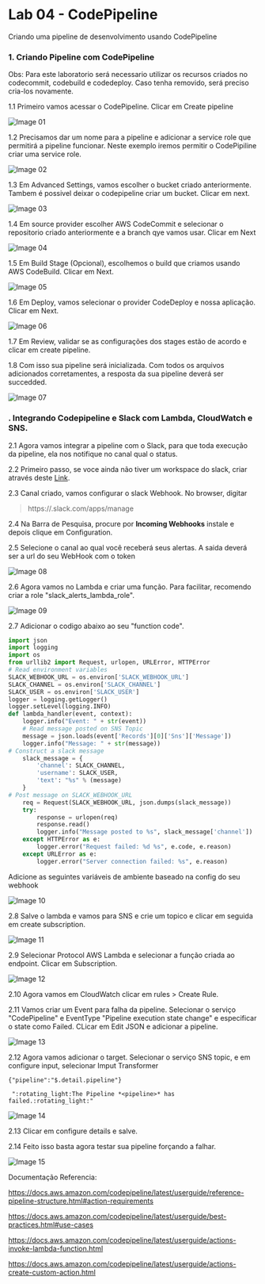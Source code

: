 # Lab 04 - CodePipeline
Criando uma pipeline de desenvolvimento usando CodePipeline 

### 1. Criando Pipeline com CodePipeline

Obs: Para este laboratorio será necessario utilizar os recursos criados no codecommit, codebuild e codedeploy. Caso tenha removido, será preciso cria-los novamente.

1.1 Primeiro vamos acessar o CodePipeline. Clicar em Create pipeline

![Image 01](./img/lab1.1.png)

1.2 Precisamos dar um nome para a pipeline e adicionar a service role que permitirá a pipeline funcionar. Neste exemplo iremos permitir o CodePipiline criar uma service role.

![Image 02](./img/lab1.2.png)

1.3 Em Advanced Settings, vamos escolher o bucket criado anteriormente. Tambem é possivel deixar o codepipeline criar um bucket. Clicar em next.

![Image 03](./img/lab1.3.png)

1.4 Em source provider escolher AWS CodeCommit e selecionar o repositorio criado anteriormente e a branch qye vamos usar. Clicar em Next

![Image 04](./img/lab1.4.png)

1.5 Em Build Stage (Opcional), escolhemos o build que criamos usando AWS CodeBuild. Clicar em Next.

![Image 05](./img/lab1.5.png)

1.6 Em Deploy, vamos selecionar o provider CodeDeploy e nossa aplicação. Clicar em Next.

![Image 06](./img/lab1.6.png)

1.7 Em Review, validar se as configurações dos stages estão de acordo e clicar em create pipeline.

1.8 Com isso sua pipeline será inicializada. Com todos os arquivos adicionados corretamentes, a resposta da sua pipeline deverá ser succedded.

![Image 07](./img/lab1.7.png)

### . Integrando Codepipeline e Slack com Lambda, CloudWatch e SNS.

2.1 Agora vamos integrar a pipeline com o Slack, para que toda execução da pipeline, ela nos notifique no canal qual o status.

2.2 Primeiro passo, se voce ainda não tiver um workspace do slack, criar através deste [Link](https://slack.com/intl/en-br/).

2.3 Canal criado, vamos configurar o slack Webhook. No browser, digitar 
> https://<your-team-domain>.slack.com/apps/manage

2.4 Na Barra de Pesquisa, procure por **Incoming Webhooks** instale  e depois clique em Configuration.

2.5 Selecione o canal ao qual você receberá seus alertas. A saida deverá ser a url do seu WebHook com o token

![Image 08](./img/lab2.1.png)

2.6 Agora vamos no Lambda e criar uma função. Para facilitar, recomendo criar a role "slack_alerts_lambda_role".

![Image 09](./img/lab2.3.png)

2.7 Adicionar o codigo abaixo ao seu "function code".

~~~python
import json
import logging
import os
from urllib2 import Request, urlopen, URLError, HTTPError
# Read environment variables
SLACK_WEBHOOK_URL = os.environ['SLACK_WEBHOOK_URL']
SLACK_CHANNEL = os.environ['SLACK_CHANNEL']
SLACK_USER = os.environ['SLACK_USER']
logger = logging.getLogger()
logger.setLevel(logging.INFO)
def lambda_handler(event, context):
    logger.info("Event: " + str(event))
    # Read message posted on SNS Topic
    message = json.loads(event['Records'][0]['Sns']['Message'])
    logger.info("Message: " + str(message))
# Construct a slack message
    slack_message = {
        'channel': SLACK_CHANNEL,
        'username': SLACK_USER,
        'text': "%s" % (message)
    }
# Post message on SLACK_WEBHOOK_URL
    req = Request(SLACK_WEBHOOK_URL, json.dumps(slack_message))
    try:
        response = urlopen(req)
        response.read()
        logger.info("Message posted to %s", slack_message['channel'])
    except HTTPError as e:
        logger.error("Request failed: %d %s", e.code, e.reason)
    except URLError as e:
        logger.error("Server connection failed: %s", e.reason)
~~~

Adicione as seguintes variáveis ​​de ambiente baseado na config do seu webhook

![Image 10](./img/lab2.4.png)

2.8 Salve o lambda e vamos para SNS e crie um topico e clicar em seguida em create subscription.

![Image 11](./img/lab2.5.png)

2.9 Selecionar Protocol AWS Lambda e selecionar a função criada ao endpoint. Clicar em Subscription.

![Image 12](./img/lab2.6.png)

2.10 Agora vamos em CloudWatch clicar em rules > Create Rule.

2.11 Vamos criar um Event para falha da pipeline. Selecionar o serviço "CodePipeline" e EventType "Pipeline execution state change" e especificar o state como Failed. CLicar em Edit JSON e adicionar a pipeline.

![Image 13](./img/lab2.7.png)

2.12 Agora vamos adicionar o target. Selecionar o serviço SNS topic, e em configure input, selecionar Imput Transformer
~~~
{"pipeline":"$.detail.pipeline"}
~~~
~~~
 ":rotating_light:The Pipeline *<pipeline>* has failed.:rotating_light:"
~~~

![Image 14](./img/lab2.8.png)

2.13 Clicar em configure details e salve.

2.14 Feito isso basta agora testar sua pipeline forçando a falhar. 

![Image 15](./img/lab2.9.png)

Documentação Referencia:

https://docs.aws.amazon.com/codepipeline/latest/userguide/reference-pipeline-structure.html#action-requirements

https://docs.aws.amazon.com/codepipeline/latest/userguide/best-practices.html#use-cases

https://docs.aws.amazon.com/codepipeline/latest/userguide/actions-invoke-lambda-function.html

https://docs.aws.amazon.com/codepipeline/latest/userguide/actions-create-custom-action.html